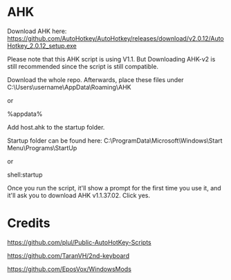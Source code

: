 # AHK

Download AHK here: https://github.com/AutoHotkey/AutoHotkey/releases/download/v2.0.12/AutoHotkey_2.0.12_setup.exe

Please note that this AHK script is using V1.1. But Downloading AHK-v2 is still recommended since the script is still compatible.

Download the whole repo. Afterwards, place these files under C:\Users\username\AppData\Roaming\AHK

or

%appdata%

Add host.ahk to the startup folder.

Startup folder can be found here: C:\ProgramData\Microsoft\Windows\Start Menu\Programs\StartUp

or

shell:startup

Once you run the script, it'll show a prompt for the first time you use it, and it'll ask you to download AHK v1.1.37.02. Click yes.


# Credits

https://github.com/plul/Public-AutoHotKey-Scripts

https://github.com/TaranVH/2nd-keyboard

https://github.com/EposVox/WindowsMods